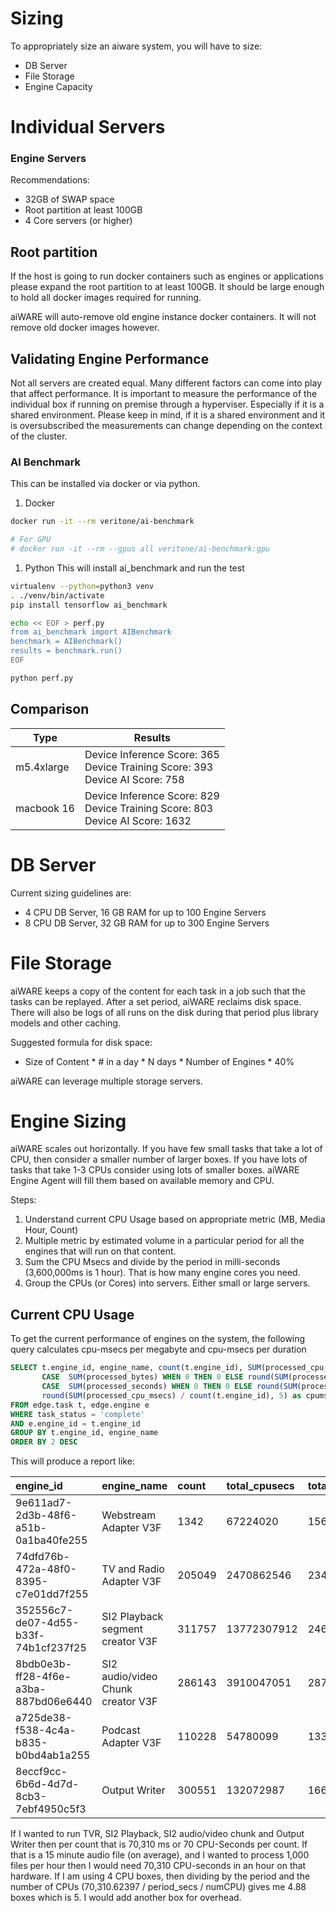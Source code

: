 # Sizing

To appropriately size an aiware system, you will have to size:
* DB Server
* File Storage
* Engine Capacity

# Individual Servers

### Engine Servers
Recommendations:
* 32GB of SWAP space
* Root partition at least 100GB
* 4 Core servers (or higher)

## Root partition
If the host is going to run docker containers such as engines or applications please expand the root partition to at least 100GB.  It should be large enough to hold all docker images required for running.

aiWARE will auto-remove old engine instance docker containers.  It will not remove old docker images however.

## Validating Engine Performance
Not all servers are created equal.  Many different factors can come into play that affect performance.  It is important to measure the performance of the individual box if running on premise through a hyperviser.  Especially if it is a shared environment.  Please keep in mind, if it is a shared environment and it is oversubscribed the measurements can change depending on the context of the cluster.

### AI Benchmark

This can be installed via docker or via python.

1. Docker

```bash
docker run -it --rm veritone/ai-benchmark

# For GPU
# docker run -it --rm --gpus all veritone/ai-benchmark:gpu
```


1. Python
This will install ai_benchmark and run the test
```bash
virtualenv --python=python3 venv
. ./venv/bin/activate
pip install tensorflow ai_benchmark

echo << EOF > perf.py
from ai_benchmark import AIBenchmark
benchmark = AIBenchmark()
results = benchmark.run()
EOF

python perf.py
```

## Comparison

| Type | Results |
| ---- | ------ |
| m5.4xlarge | Device Inference Score: 365 <br/> Device Training Score: 393 <br/> Device AI Score: 758 |
| macbook 16 | Device Inference Score: 829 <br/> Device Training Score: 803 <br/> Device AI Score: 1632 |

# DB Server

Current sizing guidelines are:
* 4 CPU DB Server, 16 GB RAM for up to 100 Engine Servers
* 8 CPU DB Server, 32 GB RAM for up to 300 Engine Servers

# File Storage

aiWARE keeps a copy of the content for each task in a job such that the tasks can be replayed.  After a set period, aiWARE reclaims disk space.  There will also be logs of all runs on the disk during that period plus library models and other caching.

Suggested formula for disk space:
* Size of Content * # in a day * N days * Number of Engines * 40%

aiWARE can leverage multiple storage servers.

# Engine Sizing
aiWARE scales out horizontally.  If you have few small tasks that take a lot of CPU, then consider a smaller number of larger boxes.  If you have lots of tasks that take 1-3 CPUs consider using lots of smaller boxes.  aiWARE Engine Agent will fill them based on available memory and CPU.

Steps:
1. Understand current CPU Usage based on appropriate metric (MB, Media Hour, Count)
2. Multiple metric by estimated volume in a particular period for all the engines that will run on that content.
3. Sum the CPU Msecs and divide by the period in milli-seconds (3,600,000ms is 1 hour).  That is how many engine cores you need.
4. Group the CPUs (or Cores) into servers.  Either small or large servers.

## Current CPU Usage

To get the current performance of engines on the system, the following query calculates cpu-msecs per megabyte and cpu-msecs per duration
```sql
SELECT t.engine_id, engine_name, count(t.engine_id), SUM(processed_cpu_msecs) as total_cpusecs, SUM(processed_bytes) as total_bytes, SUM(processed_seconds) as total_duration,
       CASE  SUM(processed_bytes) WHEN 0 THEN 0 ELSE round(SUM(processed_cpu_msecs) *1024 * 1024 / SUM(processed_bytes), 5) END as cpumsecs_per_mb,
       CASE  SUM(processed_seconds) WHEN 0 THEN 0 ELSE round(SUM(processed_cpu_msecs) * 3600 / SUM(processed_seconds), 5) END as cpumsecs_per_hour,
       round(SUM(processed_cpu_msecs) / count(t.engine_id), 5) as cpumsecs_per_count
FROM edge.task t, edge.engine e
WHERE task_status = 'complete'
AND e.engine_id = t.engine_id
GROUP BY t.engine_id, engine_name
ORDER BY 2 DESC
```

This will produce a report like:

| engine\_id | engine\_name | count | total\_cpusecs | total\_bytes | total\_duration | cpumsecs\_per\_mb | cpumsecs\_per\_hour | cpumsecs\_per\_count |
| :--- | :--- | :--- | :--- | :--- | :--- | :--- | :--- | :--- |
| 9e611ad7-2d3b-48f6-a51b-0a1ba40fe255 | Webstream Adapter V3F | 1342 | 67224020 | 156696750610 | 0 | 449.84656 | 0 | 50092.41431 |
| 74dfd76b-472a-48f0-8395-c7e01dd7f255 | TV and Radio Adapter V3F | 205049 | 2470862546 | 2340126951863 | 0 | 1107.15667 | 0 | 12050.10776 |
| 352556c7-de07-4d55-b33f-74b1cf237f25 | SI2 Playback segment creator V3F | 311757 | 13772307912 | 2469062916711 | 0 | 5848.90383 | 0 | 44176.41917 |
| 8bdb0e3b-ff28-4f6e-a3ba-887bd06e6440 | SI2 audio/video Chunk creator V3F | 286143 | 3910047051 | 2874203960466 | 0 | 1426.47549 | 0 | 13664.66085 |
| a725de38-f538-4c4a-b835-b0bd4ab1a255 | Podcast Adapter V3F | 110228 | 54780099 | 133671821815 | 0 | 429.71732 | 0 | 496.97082 |
| 8eccf9cc-6b6d-4d7d-8cb3-7ebf4950c5f3 | Output Writer | 300551 | 132072987 | 166576864115 | 0 | 831.37935 | 0 | 439.43619 |

If I wanted to run TVR, SI2 Playback, SI2 audio/video chunk and Output Writer then per count that is 70,310 ms or 70 CPU-Seconds per count.  If that is a 15 minute audio file (on average), and I wanted to process 1,000 files per hour then I would need 70,310 CPU-seconds in an hour on that hardware.  If I am using 4 CPU boxes, then dividing by the period and the number of CPUs (70,310.62397 / period_secs / numCPU) gives me 4.88 boxes which is 5.  I would add another box for overhead.

